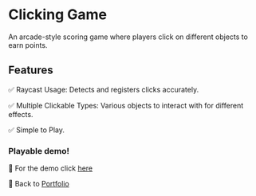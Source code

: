# Clicking Game
An arcade-style scoring game where players click on different objects to earn points.

## Features
✅ Raycast Usage: Detects and registers clicks accurately.

✅ Multiple Clickable Types: Various objects to interact with for different effects.

✅ Simple to Play.

### Playable demo!
🔗 For the demo click [here](https://play.unity.com/en/games/f0436f14-e8d9-4f7d-9e74-53de599c0e54/clicking-game)

🔗 Back to [Portfolio](https://github.com/NasimSakalla/GameDevPortfolio)
